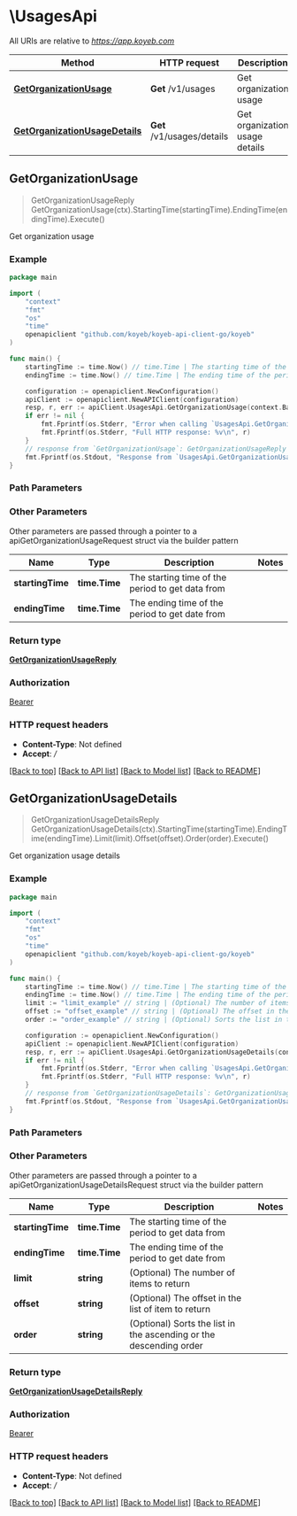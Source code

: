 # \UsagesApi

All URIs are relative to *https://app.koyeb.com*

Method | HTTP request | Description
------------- | ------------- | -------------
[**GetOrganizationUsage**](UsagesApi.md#GetOrganizationUsage) | **Get** /v1/usages | Get organization usage
[**GetOrganizationUsageDetails**](UsagesApi.md#GetOrganizationUsageDetails) | **Get** /v1/usages/details | Get organization usage details



## GetOrganizationUsage

> GetOrganizationUsageReply GetOrganizationUsage(ctx).StartingTime(startingTime).EndingTime(endingTime).Execute()

Get organization usage

### Example

```go
package main

import (
    "context"
    "fmt"
    "os"
    "time"
    openapiclient "github.com/koyeb/koyeb-api-client-go/koyeb"
)

func main() {
    startingTime := time.Now() // time.Time | The starting time of the period to get data from (optional)
    endingTime := time.Now() // time.Time | The ending time of the period to get date from (optional)

    configuration := openapiclient.NewConfiguration()
    apiClient := openapiclient.NewAPIClient(configuration)
    resp, r, err := apiClient.UsagesApi.GetOrganizationUsage(context.Background()).StartingTime(startingTime).EndingTime(endingTime).Execute()
    if err != nil {
        fmt.Fprintf(os.Stderr, "Error when calling `UsagesApi.GetOrganizationUsage``: %v\n", err)
        fmt.Fprintf(os.Stderr, "Full HTTP response: %v\n", r)
    }
    // response from `GetOrganizationUsage`: GetOrganizationUsageReply
    fmt.Fprintf(os.Stdout, "Response from `UsagesApi.GetOrganizationUsage`: %v\n", resp)
}
```

### Path Parameters



### Other Parameters

Other parameters are passed through a pointer to a apiGetOrganizationUsageRequest struct via the builder pattern


Name | Type | Description  | Notes
------------- | ------------- | ------------- | -------------
 **startingTime** | **time.Time** | The starting time of the period to get data from | 
 **endingTime** | **time.Time** | The ending time of the period to get date from | 

### Return type

[**GetOrganizationUsageReply**](GetOrganizationUsageReply.md)

### Authorization

[Bearer](../README.md#Bearer)

### HTTP request headers

- **Content-Type**: Not defined
- **Accept**: */*

[[Back to top]](#) [[Back to API list]](../README.md#documentation-for-api-endpoints)
[[Back to Model list]](../README.md#documentation-for-models)
[[Back to README]](../README.md)


## GetOrganizationUsageDetails

> GetOrganizationUsageDetailsReply GetOrganizationUsageDetails(ctx).StartingTime(startingTime).EndingTime(endingTime).Limit(limit).Offset(offset).Order(order).Execute()

Get organization usage details

### Example

```go
package main

import (
    "context"
    "fmt"
    "os"
    "time"
    openapiclient "github.com/koyeb/koyeb-api-client-go/koyeb"
)

func main() {
    startingTime := time.Now() // time.Time | The starting time of the period to get data from (optional)
    endingTime := time.Now() // time.Time | The ending time of the period to get date from (optional)
    limit := "limit_example" // string | (Optional) The number of items to return (optional)
    offset := "offset_example" // string | (Optional) The offset in the list of item to return (optional)
    order := "order_example" // string | (Optional) Sorts the list in the ascending or the descending order (optional)

    configuration := openapiclient.NewConfiguration()
    apiClient := openapiclient.NewAPIClient(configuration)
    resp, r, err := apiClient.UsagesApi.GetOrganizationUsageDetails(context.Background()).StartingTime(startingTime).EndingTime(endingTime).Limit(limit).Offset(offset).Order(order).Execute()
    if err != nil {
        fmt.Fprintf(os.Stderr, "Error when calling `UsagesApi.GetOrganizationUsageDetails``: %v\n", err)
        fmt.Fprintf(os.Stderr, "Full HTTP response: %v\n", r)
    }
    // response from `GetOrganizationUsageDetails`: GetOrganizationUsageDetailsReply
    fmt.Fprintf(os.Stdout, "Response from `UsagesApi.GetOrganizationUsageDetails`: %v\n", resp)
}
```

### Path Parameters



### Other Parameters

Other parameters are passed through a pointer to a apiGetOrganizationUsageDetailsRequest struct via the builder pattern


Name | Type | Description  | Notes
------------- | ------------- | ------------- | -------------
 **startingTime** | **time.Time** | The starting time of the period to get data from | 
 **endingTime** | **time.Time** | The ending time of the period to get date from | 
 **limit** | **string** | (Optional) The number of items to return | 
 **offset** | **string** | (Optional) The offset in the list of item to return | 
 **order** | **string** | (Optional) Sorts the list in the ascending or the descending order | 

### Return type

[**GetOrganizationUsageDetailsReply**](GetOrganizationUsageDetailsReply.md)

### Authorization

[Bearer](../README.md#Bearer)

### HTTP request headers

- **Content-Type**: Not defined
- **Accept**: */*

[[Back to top]](#) [[Back to API list]](../README.md#documentation-for-api-endpoints)
[[Back to Model list]](../README.md#documentation-for-models)
[[Back to README]](../README.md)

